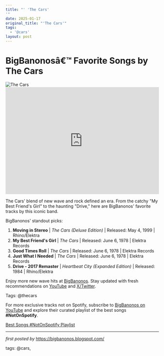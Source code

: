 ```yaml
---
title: "' 'The Cars'
'"
date: 2025-01-17
original_title: "'The Cars'"
tags:
  - '@cars'
layout: post
---
```

<!-- Title of the Post -->
<h1 >BigBanonosâ€™ Favorite Songs by The Cars</h1> <!-- Featured Image -->
<div > <img src="https://mediaproxy.salon.com/width/1200/https://media2.salon.com/2017/08/the-cars.jpg" alt="The Cars">
</div> <!-- Spotify Embed -->
<div > <iframe src="https://open.spotify.com/embed/playlist/6fVbrIia4hTCHF9VBQrERX?utm_source=generator" width="100%" height="352" frameBorder="0" allowfullscreen="" allow="autoplay; clipboard-write; encrypted-media; fullscreen; picture-in-picture" loading="lazy"></iframe>
</div> <!-- Introductory Text -->
<p >The Cars' blend of new wave and rock defined an era. From the catchy "My Best Friend's Girl" to the haunting "Drive," here are BigBanonos' favorite tracks by this iconic band.</p> <!-- Song Highlights -->
<div > <p>BigBanonos' standout picks:</p> <ol> <li><strong>Moving in Stereo</strong> | <em>The Cars (Deluxe Edition)</em> | Released: May 4, 1999 | Rhino/Elektra</li> <li><strong>My Best Friend's Girl</strong> | <em>The Cars</em> | Released: June 6, 1978 | Elektra Records</li> <li><strong>Good Times Roll</strong> | <em>The Cars</em> | Released: June 6, 1978 | Elektra Records</li> <li><strong>Just What I Needed</strong> | <em>The Cars</em> | Released: June 6, 1978 | Elektra Records</li> <li><strong>Drive - 2017 Remaster</strong> | <em>Heartbeat City (Expanded Edition)</em> | Released: 1984 | Rhino/Elektra</li> </ol>
</div> <!-- Footer Links -->
<div > <p>Enjoy more new wave hits at <a href="https://bigbanonos.blogspot.com/" target="_blank">BigBanonos</a>. Stay updated with fresh recommendations on <a href="https://www.youtube.com/@BigBanonos" target="_blank">YouTube</a> and <a href="https://x.com/bigbanonos" target="_blank">X/Twitter</a>.</p>
</div> <!-- Tags -->
<p >Tags: @thecars</p>


<!--Subscribe and Playlist Links-->
<div>
    <p>For more exclusive tracks not on Spotify, subscribe to <a href="https://www.youtube.com/@BigBanonos" target="_blank">BigBanonos on YouTube</a> and explore their curated playlist of the best songs <strong>#NotOnSpotify</strong>.</p>
    <p><a href="https://www.youtube.com/playlist?list=PLtuNtuTatqI0kFahUCbtbfenC_ET5O_tr" target="_blank">Best Songs #NotOnSpotify Playlist<br /></a></p></div>

<hr />

<p><em>first posted by</em> <a href="https://bigbanonos.blogspot.com/" rel="noopener" target="_new">https://bigbanonos.blogspot.com/</a></p>

<p>tags: @cars,</p>
